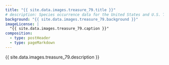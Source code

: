 ```yaml
---
title: "{{ site.data.images.treasure_79.title }}"
# description: Species occurrence data for the United States and U.S. Territories.
background: "{{ site.data.images.treasure_79.background }}"
imageLicense: |
  "{{ site.data.images.treasure_79.caption }}"
composition:
  - type: postHeader
  - type: pageMarkdown
---
```


{{ site.data.images.treasure_79.description }}